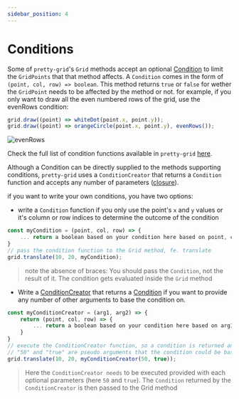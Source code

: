 ```yaml
---
sidebar_position: 4
---
```


# Conditions

Some of `pretty-grid`'s `Grid` methods accept an optional [Condition](https://github.com/VadimGouskov/pretty-grid/blob/02c94cb0187fa8ef08ac96849c9edb3ecb4f0b38/src/conditions.ts#L3) to limit the `GridPoints` that that method affects. A `Condition` comes in the form of `(point, col, row) => boolean`. This method returns `true` or `false` for wether the `GridPoint` needs to be affected by the method or not. for example, if you only want to draw all the even numbered rows of the grid, use the evenRows condition:

```js
grid.draw((point) => whiteDot(point.x, point.y));
grid.draw((point) => orangeCircle(point.x, point.y), evenRows());
```

![evenRows](/conditions-evenRows-3.png)

Check the full list of condition functions available in `pretty-grid` [here](https://github.com/VadimGouskov/pretty-grid/blob/main/src/conditions.ts).

Although a Condition can be directly supplied to the methods supporting conditions, `pretty-grid` uses a `ConditionCreator` that returns a `Condition` function and accepts any number of parameters ([closure](https://developer.mozilla.org/en-US/docs/Web/JavaScript/Closures)).

if you want to write your own conditions, you have two options:

- write a `Condition` function if you only use the point's `x` and `y` values or it's column or row indices to determine the outcome of the condition

```js
const myCondition = (point, col, row) => {
    ... return a boolean based on your condition here based on point, col and/or row
}
// pass the condition function to the Grid method, fe. translate
grid.translate(10, 20, myCondition);
```

> note the absence of braces: You should pass the `Condition`, not the result of it. The condition gets evaluated inside the `Grid` method

- Write a [ConditionCreator](https://github.com/VadimGouskov/pretty-grid/blob/02c94cb0187fa8ef08ac96849c9edb3ecb4f0b38/src/conditions.ts#L5) that returns a [Condition](https://github.com/VadimGouskov/pretty-grid/blob/02c94cb0187fa8ef08ac96849c9edb3ecb4f0b38/src/conditions.ts#L3) if you want to provide any number of other arguments to base the condition on.

```js
const myConditionCreator = (arg1, arg2) => {
    return (point, col, row) => {
        ... return a boolean based on your condition here based on arg1, arg2,..
    }
}
// execute the ConditionCreator function, so a condition is returned and pass it to a Grid method, fe. translate
// "50" and "true" are pseudo arguments that the condition could be based on
grid.translate(10, 20, myConditionCreator(50, true));

```

> Here the `ConditionCreator needs` to be executed provided with each optional parameters (here `50` and `true`). The `Condition` returned by the `ConditionCreator` is then passed to the Grid method
